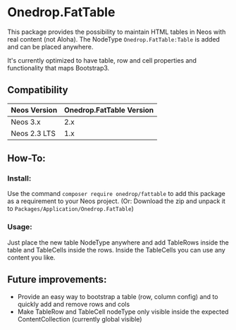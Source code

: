 # Onedrop.FatTable

This package provides the possibility to maintain HTML tables in Neos with real content (not Aloha).
The NodeType ``Onedrop.FatTable:Table`` is added and can be placed anywhere.

It's currently optimized to have table, row and cell properties and functionality that maps Bootstrap3.

## Compatibility

| Neos Version     | Onedrop.FatTable Version  |
|------------------|---------------------------|
| Neos 3.x         | 2.x                       |
| Neos 2.3 LTS     | 1.x                       |

## How-To:

### Install:

Use the command ``composer require onedrop/fattable`` to add this package as a requirement to your Neos project.
(Or: Download the zip and unpack it to ``Packages/Application/Onedrop.FatTable``)

### Usage:

Just place the new table NodeType anywhere and add TableRows inside the table and TableCells inside the rows.
Inside the TableCells you can use any content you like.

## Future improvements:

- Provide an easy way to bootstrap a table (row, column config) and to quickly add and remove rows and cols
- Make TableRow and TableCell nodeType only visible inside the expected ContentCollection (currently global visible)